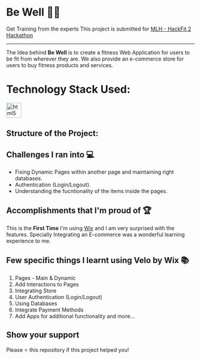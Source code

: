 # Be Well 🤸‍♂️
Get Training from the experts
This project is submitted for [MLH - HackFit 2 Hackathon](https://hackfit-2.devpost.com/)

-----

The Idea behind **Be Well** is to create a fitness Web Application for users to be fit from wherever they are. We also provide an e-commerce store for users to buy fitness products and services.

# Technology Stack Used:
<a href="#" target="_blank" rel="noreferrer"> <img src="https://raw.githubusercontent.com/ahamedbasha-n/GHW-init2023/main/velo.png" alt="html5" width="40" height="40"/> </a>

## Structure of the Project:

## Challenges I ran into 💻
- Fixing Dynamic Pages within another page and maintaining right databases.
- Authentication (Login/Logout).
- Understanding the fucntionality of the items inside the pages.

## Accomplishments that I'm proud of 🏆
This is the **First Time** I'm using [Wix](https://www.wix.com/velo) and I am very surprised with the features. Specially Integrating an E-commerce was a wonderful learning experience to me.

## Few specific things I learnt using Velo by Wix 📚
1. Pages - Main & Dynamic
2. Add Interactions to Pages
3. Integrating Store
4. User Authentication (Login/Logout)
5. Using Databases
6. Integrate Payment Methods
7. Add Apps for additional functionality and more...

## Show your support

Please ⭐️ this repository if this project helped you!
